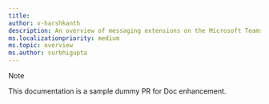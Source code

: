 ```yaml
---
title: 
author: v-harshkanth
description: An overview of messaging extensions on the Microsoft Teams platform
ms.localizationpriority: medium
ms.topic: overview
ms.author: surbhigupta
---
```


> [!NOTE]
> This documentation is a sample dummy PR for Doc enhancement.